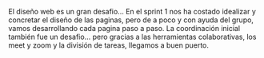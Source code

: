 El diseño web es un gran desafio... En el sprint 1 nos ha costado idealizar y concretar el diseño de las paginas, pero de a poco y con ayuda del grupo, vamos
desarrollando cada pagina paso a paso.
La coordinación inicial también fue un desafio... pero gracias a las herramientas colaborativas, los meet y zoom y la división de tareas, llegamos a buen puerto.
